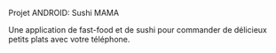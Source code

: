 Projet ANDROID: Sushi MAMA

Une application de fast-food et de sushi pour commander de délicieux petits plats avec votre téléphone.
